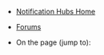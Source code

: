 
<div>
 <div class="left-nav">
  <div class="static-nav">
   <ul>
    <li><a href="/en-us/manage/services/notification-hubs/">Notification Hubs Home</a></li>
   </ul>
   <ul class="links">
    <li class="forum"><a href="http://social.msdn.microsoft.com/Forums/en-US/ssdsgetstarted/threads">Forums</a></li>
   </ul>
  </div>
  <div class="floating-nav jump-to">
   <ul>
    <li>On the page (jump to):</li>
   </ul>
  </div>
 </div>
</div>
